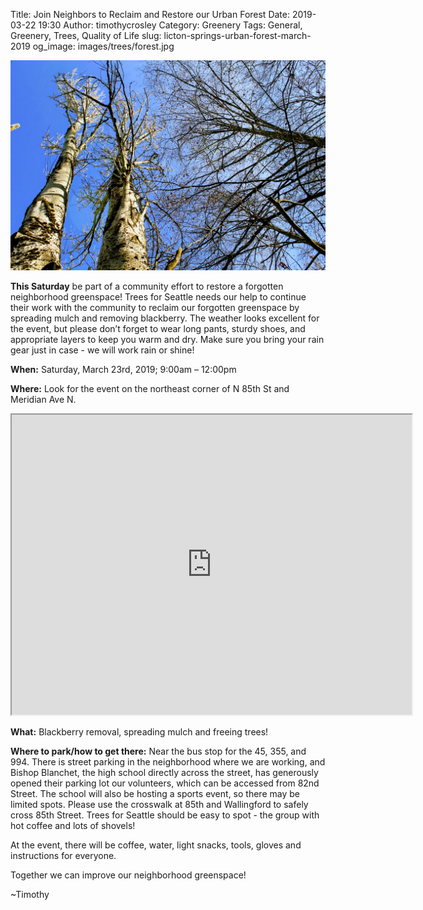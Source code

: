 Title: Join Neighbors to Reclaim and Restore our Urban Forest
Date: 2019-03-22 19:30
Author: timothycrosley
Category: Greenery
Tags: General, Greenery, Trees, Quality of Life
slug: licton-springs-urban-forest-march-2019
og_image: images/trees/forest.jpg

[![Trees Reaching](/images/spring/reaching.jpg)](/images/spring/reaching.jpg)

**This Saturday** be part of a community effort to restore a forgotten neighborhood greenspace! Trees for Seattle needs our help to continue their work with the community to reclaim our forgotten greenspace by spreading mulch and removing blackberry. The weather looks excellent for the event, but please don’t forget to wear long pants, sturdy shoes, and appropriate layers to keep you warm and dry. Make sure you bring your rain gear just in case - we will work rain or shine!

**When:** Saturday, March 23rd, 2019; 9:00am – 12:00pm

**Where:** Look for the event on the northeast corner of N 85th St and Meridian Ave N.

<iframe src="https://www.google.com/maps/d/u/0/embed?mid=1lnw8u4FFAVjzc5YzbP4n1L7i5pPzbiXp" width="640" height="480"></iframe>

**What:** Blackberry removal, spreading mulch and freeing trees!

**Where to park/how to get there:** Near the bus stop for the 45, 355, and 994. There is street parking in the neighborhood where we are working, and Bishop Blanchet, the high school directly across the street, has generously opened their parking lot our volunteers, which can be accessed from 82nd Street. The school will also be hosting a sports event, so there may be limited spots. Please use the crosswalk at 85th and Wallingford to safely cross 85th Street. Trees for Seattle should be easy to spot - the group with hot coffee and lots of shovels!

At the event, there will be coffee, water, light snacks, tools, gloves and instructions for everyone.

Together we can improve our neighborhood greenspace!

~Timothy
